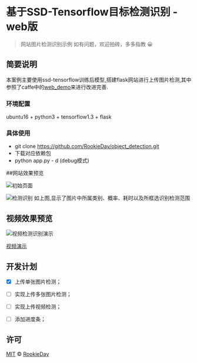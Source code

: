# 基于SSD-Tensorflow目标检测识别 - web版

> 网站图片检测识别示例
> 如有问题，欢迎拍砖，多多指教 😀

## 简要说明

本案例主要使用ssd-tensorflow训练后模型,搭建flask网站进行上传图片检测,其中参照了caffe中的[web_demo](https://github.com/BVLC/caffe/tree/master/examples/web_demo)来进行改进完善.

### 环境配置  
ubuntu16 + python3 + tensorflow1.3 + flask

### 具体使用

- git clone https://github.com/RookieDay/object_detection.git 
- 下载对应依赖包
- python app.py - d (debug模式)

##网站效果预览

![初始页面](https://github.com/RookieDay/object_detection/web_01.png)

![检测识别](https://github.com/RookieDay/object_detection/web_02.png)
如上图,显示了图片中所属类别、概率、耗时以及所框选识别检测范围
## 视频效果预览

![视频检测识别演示](https://github.com/RookieDay/object_detection/preview.gif)

[视频演示](https://github.com/RookieDay/object_detection/blob/master/notebooks/mua.mp4)

## 开发计划

- [x] 上传单张图片检测；
- [ ] 实现上传多张图片检测；
- [ ] 实现上传视频检测；
- [ ] 添加进度条；


## 许可

[MIT](./LICENSE) &copy; [RookieDay](https://github.com/RookieDay)